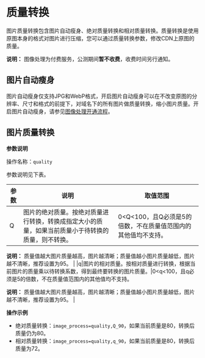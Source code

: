 # 质量转换

图片质量转换包含图片自动瘦身、绝对质量转换和相对质量转换。质量转换是使用原图本身的格式对图片进行压缩，您可以通过质量转换参数，修改CDN上原图的质量。

**说明：** 图像处理为付费服务，公测期间**暂不收费**，收费时间另行通知。

## 图片自动瘦身

图片自动瘦身仅支持JPG和WebP格式，开启图片自动瘦身可以在不改变原图的分辨率、尺寸和格式的前提下，对域名下的所有图片做质量转换，缩小图片质量。开启图片自动瘦身，请参见[图像处理开通流程](/intl.zh-CN/域名管理/性能优化/图像处理/开通图像处理.md)。

## 图片质量转换

**参数说明**

操作名称：`quality`

参数说明见下表。

|参数|说明|取值范围|
|--|--|----|
|Q|图片的绝对质量。按绝对质量进行转换，转换成指定大小的质量，如果当前质量小于待转换的质量，则不转换。|0<Q<100，且Q必须是5的倍数，不在质量值范围内的其他值均不支持。

**说明：** 质量值越大图片质量越高，图片越清晰；质量值越小图片质量越低，图片越不清晰，推荐设置为95。 |
|q|图片的相对质量。按相对质量进行转换，根据当前图片的质量乘以待转换系数，得到最终要转换的图片质量。|0<q<100，且q必须是5的倍数，不在质量值范围内的其他值均不支持。

**说明：** 质量值越大图片质量越高，图片越清晰；质量值越小图片质量越低，图片越不清晰，推荐设置为95。 |

**操作示例**

-   绝对质量转换：`image_process=quality,Q_90`，如果当前质量是80，转换后质量仍为80。
-   相对质量转换：`image_process=quality,q_90`，如果当前质量是80，转换后质量为72。

